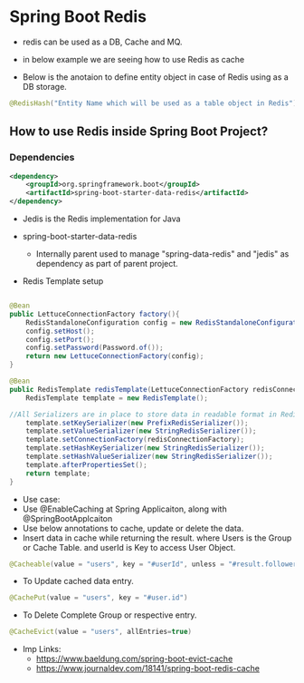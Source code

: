 # Spring Boot Redis
- redis can be used as a DB, Cache and MQ.
- in below example we are seeing how to use Redis as cache

- Below is the anotaion to define entity object in case of Redis using as a DB storage.
```java
@RedisHash("Entity Name which will be used as a table object in Redis").
```
## How to use Redis inside Spring Boot Project?

### Dependencies
```xml
<dependency>
	<groupId>org.springframework.boot</groupId>
	<artifactId>spring-boot-starter-data-redis</artifactId>
</dependency>
```
- Jedis is the Redis implementation for Java
- spring-boot-starter-data-redis
	- Internally parent used to manage "spring-data-redis" and "jedis" as dependency as part of parent project.

- Redis Template setup
```java

@Bean
public LettuceConnectionFactory factory(){
	RedisStandaloneConfiguration config = new RedisStandaloneConfiguration();
	config.setHost();
	config.setPort();
	config.setPassword(Password.of());
	return new LettuceConnectionFactory(config);
}

@Bean
public RedisTemplate redisTemplate(LettuceConnectionFactory redisConnectionFactory) {
  	RedisTemplate template = new RedisTemplate();

//All Serializers are in place to store data in readable format in Redis.
    template.setKeySerializer(new PrefixRedisSerializer());
    template.setValueSerializer(new StringRedisSerializer());
    template.setConnectionFactory(redisConnectionFactory);
    template.setHashKeySerializer(new StringRedisSerializer());
    template.setHashValueSerializer(new StringRedisSerializer());
    template.afterPropertiesSet();
    return template;
}
``` 
- Use case:
- Use @EnableCaching at Spring Applicaiton, along with @SpringBootApplcaiton
- Use below annotations to cache, update or delete the data.
- Insert data in cache while returning the result. where Users is the Group or Cache Table. and userId is Key to access User Object.
```java
@Cacheable(value = "users", key = "#userId", unless = "#result.followers < 12000")
```
- To Update cached data entry. 
```java
@CachePut(value = "users", key = "#user.id")
```
- To Delete Complete Group or respective entry.
```java
@CacheEvict(value = "users", allEntries=true)
```
- Imp Links:
	- https://www.baeldung.com/spring-boot-evict-cache
	- https://www.journaldev.com/18141/spring-boot-redis-cache
